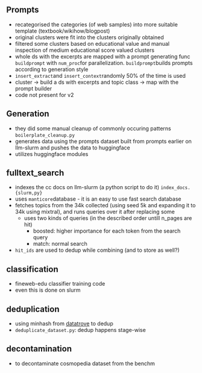 ## Prompts
- recategorised the categories (of web samples) into more suitable template (textbook/wikihow/blogpost)
- original clusters were fit into the clusters originally obtained
- filtered some clusters based on educational value and manual inspection of medium educational score valued clusters
- whole ds with the excerpts are mapped with a prompt generating func `buildprompt` with `num_proc`for parallelization. `buildprompt`builds prompts according to generation style
- `insert_extract`and `insert_context`randomly 50% of the time is used
- cluster -> build a ds with excerpts and topic class -> map with the prompt builder
- code not present for v2
## Generation
- they did some manual cleanup of commonly occuring patterns `boilerplate_cleanup.py`
- generates data using the prompts dataset built from prompts earlier on llm-slurm and pushes the data to huggingface
- utilizes huggingface modules
## fulltext_search
- indexes the cc docs on llm-slurm (a python script to do it) `index_docs.{slurm,py}`
- uses `manticore`database - it is an easy to use fast search database
- fetches topics from the 34k collected (using seed 5k and expanding it to 34k using mixtral), and runs queries over it after replacing some 
	- uses two kinds of queries (in the described order untill n_pages are hit)
		- boosted: higher importance for each token from the search query
		- match: normal search
- `hit_ids` are used to dedup while combining (and to store as well?)
## classification
- fineweb-edu classifier training code
- even this is done on slurm
## deduplication
- using minhash from [datatrove](https://github.com/huggingface/datatrove) to dedup
- `deduplicate_dataset.py`: dedup happens stage-wise
## decontamination
- to decontaminate cosmopedia dataset from the benchm

